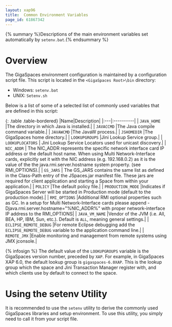 ```yaml
---
layout: xap96
title:  Common Environment Variables
page_id: 61867342
---
```


{% summary %}Descriptions of the main environment variables set automatically by `setenv.bat`.{% endsummary %}

# Overview

The GigaSpaces environment configuration is maintained by a configuration script file. This script is located in the `<GigaSpaces Root>\bin` directory:

- Windows: `setenv.bat`
- UNIX: `Setenv.sh`

Below is a list of some of a selected list of commonly used variables that are defined in this script:

{: .table .table-bordered}
|Name|Description|
|:---|:----------|
| `JAVA_HOME` |The directory in which Java is installed.|
| `JAVACCMD` |The Java compile command variable.|
| `JAVAWCMD` |The JavaW process.|
| `JSHOMEDIR` |The GigaSpaces home directory.|
| `LOOKUPGROUPS` |Jini Lookup Service group.|
| `LOOKUPLOCATORS` | Jini Lookup Service Locators used for unicast discovery.|
| `NIC_ADDR` | The NIC\_ADDR represents the specific network interface card IP address or the default host name. When using Multi Network-Interface cards, explicitly set it with the NIC address (e.g. 192.168.0.2) as it is the value of the the java.rmi.server.hostname system property. (see RMI\_OPTIONS).|
| `GS_JARS` | The GS_JARS contains the same list as defined in the Class-Path entry of the JSpaces.jar manifest file. These jars are required for client application and starting a Space from within your application.|
| `POLICY` |The default policy file.|
| `PRODUCTION_MODE` |Indicates if GigaSpaces Server will be started in Production mode (default to the production mode).|
| `RMI_OPTIONS` |Additional RMI optional properties such as GC. In a setup for Multi Network-Interface cards please append -Djava.rmi.server.hostname="%NIC\_ADDR%" with proper network-interface IP address to the RMI\_OPTIONS|
| `JAVA_VM_NAME` |Vendor of the JVM (i.e. All, BEA, HP, IBM, Sun, etc.). Default is `ALL`, meaning general settings.|
| `ECLIPSE_REMOTE_DEBUG` |For remote Eclipse debugging add the `ECLIPSE_REMOTE_DEBUG` variable to the application command line.|
| `REMOTE_JMX` |Enable monitoring and management from remote systems using JMX jconsole.|

{% infosign %} The default value of the `LOOKUPGROUPS` variable is the GigaSpaces version number, preceded by `XAP`. For example, in GigaSpaces XAP 6.0, the default lookup group is `gigaspaces-6.0XAP`. This is the lookup group which the space and Jini Transaction Manager register with, and which clients use by default to connect to the space.

# Using the setenv Utility

It is recommended to use the `setenv` utility to derive the commonly used GigaSpaces libraries and setup environment. To use this utility, you simply need to call it from your script file.
